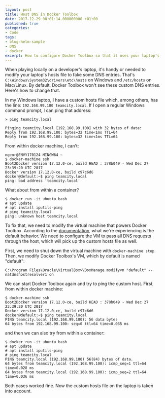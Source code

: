 ```yaml
---
layout: post
title: Host DNS in Docker Toolbox
date: 2017-12-29 08:01:14.000000000 +01:00
published: true
categories:
- Code
tags:
- blog-helm-sample
- DNS
- docker
excerpt: How to configure Docker Toolbox so that it uses your laptop's hosts file.
---
```


When playing locally on a developer's laptop, it's handy or needed to modify your laptop's hosts file to fake some DNS entries. That's <code>C:\Windows\System32\drivers\etc\hosts</code> on Windows and <code>/etc/hosts</code> on Mac/Linux. By default, Docker Toolbox won't see these custom DNS entries. Here's how to change that.

<!--more-->

In my Windows laptop, I have a custom hosts file which, among others, has the line: <code>192.168.99.100 teamcity.local</code>. If I open a regular Windows command prompt, I can ping that address:

```
> ping teamcity.local

Pinging teamcity.local [192.168.99.100] with 32 bytes of data:
Reply from 192.168.99.100: bytes=32 time<1ms TTL=64
Reply from 192.168.99.100: bytes=32 time<1ms TTL=64
```

From within docker machine, I can't:

```
ngeor@ENVY170124 MINGW64 ~
$ docker-machine ssh
Boot2Docker version 17.12.0-ce, build HEAD : 378b049 - Wed Dec 27 23:39:20 UTC 2017
Docker version 17.12.0-ce, build c97c6d6
docker@default:~$ ping teamcity.local
ping: bad address 'teamcity.local'
```

What about from within a container?

```
$ docker run -it ubuntu bash
# apt update
# apt install iputils-ping
# ping teamcity.local
ping: unknown host teamcity.local
```

To fix that, we need to modify the virtual machine that powers Docker Toolbox. According to the <a href="https://www.virtualbox.org/manual/ch09.html#nat-adv-dns" target="_blank">documentation</a>, what we're experiencing is the default behavior. We need to configure the VM to pass all DNS requests through the host, which will pick up the custom hosts file as well.

First, we need to shut down the virtual machine with <code>docker-machine stop</code>. Then, we modify Docker Toolbox's VM, which by default is named "default":

```
C:\Program Files\Oracle\VirtualBox>VBoxManage modifyvm "default" --natdnshostresolver1 on
```

We can start Docker Toolbox again and try to ping the custom host. First, from within docker machine:

```
$ docker-machine ssh
Boot2Docker version 17.12.0-ce, build HEAD : 378b049 - Wed Dec 27 23:39:20 UTC 2017
Docker version 17.12.0-ce, build c97c6d6
docker@default:~$ ping teamcity.local
PING teamcity.local (192.168.99.100): 56 data bytes
64 bytes from 192.168.99.100: seq=0 ttl=64 time=0.035 ms
```

and then we can also try from within a container:

```
$ docker run -it ubuntu bash
# apt update
# apt install iputils-ping
# ping teamcity.local
PING teamcity.local (192.168.99.100) 56(84) bytes of data.
64 bytes from teamcity.local (192.168.99.100): icmp_seq=1 ttl=64 time=0.028 ms
64 bytes from teamcity.local (192.168.99.100): icmp_seq=2 ttl=64 time=0.036 ms
```

Both cases worked fine. Now the custom hosts file on the laptop is taken into account.
